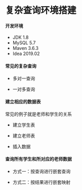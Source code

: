 # 复杂查询环境搭建

#### 开发环境

- JDK 1.8
- MySQL 5.7
- Maven 3.6.3
- Idea 2019.02

#### 常见的复杂查询
- 多对一查询

- 一对多查询

#### 建立相应的数据表

常见的例子就是老师和学生的关系

- 建立学生表

- 建立老师表

- 插入数据

#### 查询所有学生和所对应的老师数据

- 方式一：按查询进行嵌套查询

- 方式二：按结果进行嵌套映射